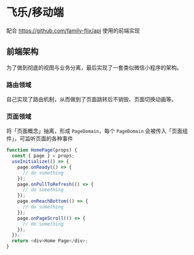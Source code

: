 # 飞乐/移动端

配合 https://github.com/family-flix/api 使用的前端实现

## 前端架构

为了做到彻底的视图与业务分离，最后实现了一套类似微信小程序的架构。

### 路由领域

自己实现了路由机制，从而做到了页面跳转后不销毁、页面切换动画等。

### 页面领域

将「页面概念」抽离，形成 `PageDomain`，每个 `PageDomain` 会被传入「页面组件」，可监听页面的各种事件

```js
function HomePage(props) {
  const { page } = props;
  useInitialize(() => {
    page.onReady(() => {
      // do something
    });
    page.onPullToRefresh(() => {
      // do something
    });
    page.onReachBottom(() => {
      // do something
    });
    page.onPageScroll(() => {
      // do something
    });
  });
  return <div>Home Page</div>;
}
```
